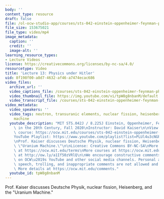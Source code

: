 ```yaml
---
body: ''
content_type: resource
draft: false
file: /ol-ocw-studio-app/courses/sts-042-einstein-oppenheimer-feynman-physics-in-the-20th-century-fall-2020/ocw_8225_sts042_lecture13_2020oct19_360p_16_9.mp4
file_size: 153675021
file_type: video/mp4
image_metadata:
  caption: ''
  credit: ''
  image-alt: ''
learning_resource_types:
- Lecture Videos
license: https://creativecommons.org/licenses/by-nc-sa/4.0/
resourcetype: Video
title: 'Lecture 13: Physics under Hitler'
uid: 8f198f00-a8d7-4632-af46-a7474ecac686
video_files:
  archive_url: ''
  video_captions_file: /courses/sts-042-einstein-oppenheimer-feynman-physics-in-the-20th-century-fall-2020/1J9SZB7CBh9OJLFSjRUojmQXcWrAKNKlc_transcript.webvtt
  video_thumbnail_file: https://img.youtube.com/vi/tpW8g8nbanM/default.jpg
  video_transcript_file: /courses/sts-042-einstein-oppenheimer-feynman-physics-in-the-20th-century-fall-2020/1J9SZB7CBh9OJLFSjRUojmQXcWrAKNKlc_transcript.pdf
video_metadata:
  video_speakers: ''
  video_tags: neutron, transuranic elements, nuclear fission, heisenberg, uranium
    machine
  youtube_description: "MIT STS.042J / 8.225J Einstein, Oppenheimer, Feynman: Physics\
    \ in the 20th Century, Fall 2020\nInstructor: David Kaiser\n\nView the complete\
    \ course: https://ocw.mit.edu/courses/sts-042-einstein-oppenheimer-feynman-physics-in-the-20th-century-fall-2020\n\
    YouTube Playlist: https://www.youtube.com/playlist?list=PLUl4u3cNGP63bAfjGas3TuA4ZCPUtN6Xf\n\
    \nProf. Kaiser discusses Deutsche Physik, nuclear fission, Heisenberg, and the\
    \ \"Uranium Machine.\"\n\nLicense: Creative Commons BY-NC-SA\nMore information\
    \ at https://ocw.mit.edu/terms\nMore courses at https://ocw.mit.edu\nSupport OCW\
    \ at http://ow.ly/a1If50zVRlQ\n\nWe encourage constructive comments and discussion\
    \ on OCW\u2019s YouTube and other social media channels. Personal attacks, hate\
    \ speech, trolling, and inappropriate comments are not allowed and may be removed.\
    \ More details at https://ocw.mit.edu/comments."
  youtube_id: tpW8g8nbanM
---
```

Prof. Kaiser discusses Deutsche Physik, nuclear fission, Heisenberg, and the "Uranium Machine."